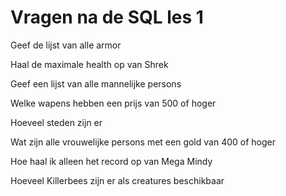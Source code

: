 # Vragen na de SQL les 1

Geef de lijst van alle armor

Haal de maximale health op van Shrek

Geef een lijst van alle mannelijke persons

Welke wapens hebben een prijs van 500 of hoger

Hoeveel steden zijn er

Wat zijn alle vrouwelijke persons met een gold van 400 of hoger

Hoe haal ik alleen het record op van Mega Mindy

Hoeveel Killerbees zijn er als creatures beschikbaar
